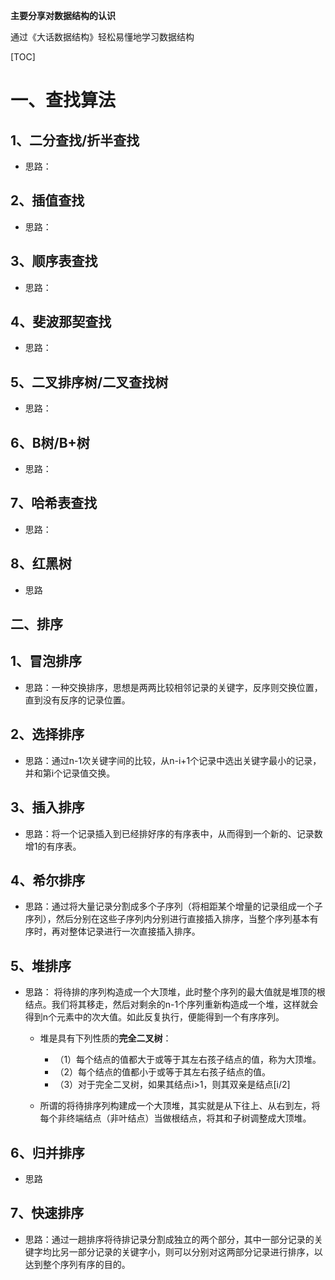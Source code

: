 **主要分享对数据结构的认识**

通过《大话数据结构》轻松易懂地学习数据结构

[TOC]

# 一、查找算法
## 1、二分查找/折半查找
- 思路：

## 2、插值查找
- 思路：

## 3、顺序表查找
- 思路：

## 4、斐波那契查找
- 思路：

## 5、二叉排序树/二叉查找树
- 思路：

## 6、B树/B+树
- 思路：

## 7、哈希表查找
- 思路：

## 8、红黑树
- 思路


## 二、排序
## 1、冒泡排序
- 思路：一种交换排序，思想是两两比较相邻记录的关键字，反序则交换位置，直到没有反序的记录位置。

## 2、选择排序
- 思路：通过n-1次关键字间的比较，从n-i+1个记录中选出关键字最小的记录，并和第i个记录值交换。

## 3、插入排序
- 思路：将一个记录插入到已经排好序的有序表中，从而得到一个新的、记录数增1的有序表。

## 4、希尔排序
- 思路：通过将大量记录分割成多个子序列（将相距某个增量的记录组成一个子序列），然后分别在这些子序列内分别进行直接插入排序，当整个序列基本有序时，再对整体记录进行一次直接插入排序。

## 5、堆排序
- 思路：
    将待排的序列构造成一个大顶堆，此时整个序列的最大值就是堆顶的根结点。我们将其移走，然后对剩余的n-1个序列重新构造成一个堆，这样就会得到n个元素中的次大值。如此反复执行，便能得到一个有序序列。

    - 堆是具有下列性质的**完全二叉树**：
      - （1）每个结点的值都大于或等于其左右孩子结点的值，称为大顶堆。
      - （2）每个结点的值都小于或等于其左右孩子结点的值。
      - （3）对于完全二叉树，如果其结点i>1，则其双亲是结点[i/2]

    - 所谓的将待排序列构建成一个大顶堆，其实就是从下往上、从右到左，将每个非终端结点（非叶结点）当做根结点，将其和子树调整成大顶堆。

## 6、归并排序
- 思路

## 7、快速排序
- 思路：通过一趟排序将待排记录分割成独立的两个部分，其中一部分记录的关键字均比另一部分记录的关键字小，则可以分别对这两部分记录进行排序，以达到整个序列有序的目的。


